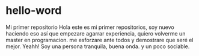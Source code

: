 # hello-word
Mi primer repositorio
Hola este es mi primer repositorios, soy nuevo haciendo eso así que empezare agarrar experiencia, quiero volverme un master en programacion. me esforzare ante todos y demostrare que seré el mejor. Yeahh! Soy una persona tranquila, buena onda. y un poco sociable. 

